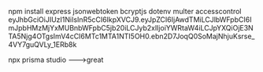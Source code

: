 npm install express jsonwebtoken bcryptjs dotenv multer accesscontrol
eyJhbGciOiJIUzI1NiIsInR5cCI6IkpXVCJ9.eyJpZCI6IjAwdTMiLCJlbWFpbCI6ImJpbHMzMjYxMUBnbWFpbC5jb20iLCJyb2xlIjoiYWRtaW4iLCJpYXQiOjE3NTA5Njg4OTgsImV4cCI6MTc1MTA1NTI5OH0.ebn2D7JoqQ0SoMajNhjuKsrse_4VY7guQVLy_1ERb8k

npx prisma studio --->great
